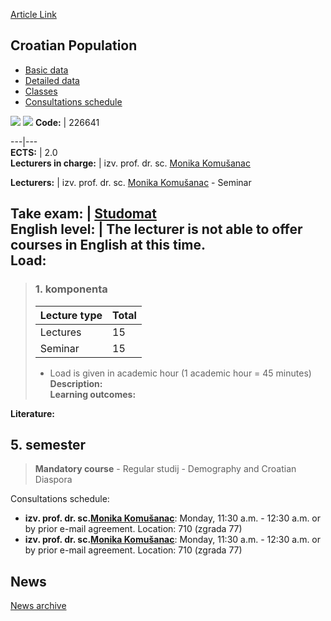 [Article Link](https://www.fhs.hr/en/course/cropop)

## Croatian Population
  * [Basic data](https://www.fhs.hr/en/course/cropop#v1id-523763_91969_1_0 "Basic data")
  * [Detailed data](https://www.fhs.hr/en/course/cropop#v1id-523763_91969_1_1 "Detailed data")
  * [Classes](https://www.fhs.hr/en/course/cropop#v1id-523763_91969_1_2 "Classes")
  * [Consultations schedule](https://www.fhs.hr/en/course/cropop#v1id-523763_91969_1_3 "Consultations schedule")


[![](https://www.fhs.hr/img/flags/gif/hr.gif)](https://www.fhs.hr/predmet/stahrv) [![](https://www.fhs.hr/img/flags/gif/gb.gif)](https://www.fhs.hr/en/course/cropop)
**Code:** |  226641  
  
---|---  
**ECTS:** |  2.0   
**Lecturers in charge:** |  izv. prof. dr. sc. [Monika Komušanac](https://www.fhs.hr/staff/monika.komusanac)   
  
**Lecturers:** |  izv. prof. dr. sc. [Monika Komušanac](https://www.fhs.hr/djelatnik/monika.komusanac) - Seminar  
  
**Take exam:** |  [Studomat](http://www.isvu.hr/studomat)  
**English level:** |  The lecturer is not able to offer courses in English at this time.   
**Load:**  
---  
> ### 1. komponenta
> | Lecture type | Total  
> ---|---  
> Lectures | 15  
> Seminar | 15  
> * Load is given in academic hour (1 academic hour = 45 minutes)   
**Description:**  
> **Learning outcomes:**  

  
**Literature:**  

  
**5. semester**  
---  
> **Mandatory course** - Regular studij - Demography and Croatian Diaspora  
>   
Consultations schedule: 
  * **izv. prof. dr. sc.[Monika Komušanac](https://www.fhs.hr/staff/monika.komusanac)**: 
Monday, 11:30 a.m. - 12:30 a.m. or by prior e-mail agreement.
Location: 710 (zgrada 77) 
  * **izv. prof. dr. sc.[Monika Komušanac](https://www.fhs.hr/djelatnik/monika.komusanac)**: 
Monday, 11:30 a.m. - 12:30 a.m. or by prior e-mail agreement.
Location: 710 (zgrada 77) 


## News
[News archive](https://www.fhs.hr/en/course/cropop?@=21h0i#news_121846 "News archive")
